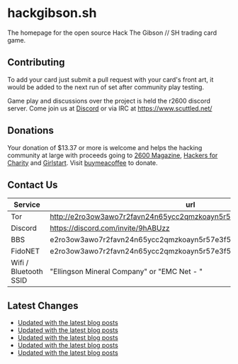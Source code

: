 # hackgibson.sh
The homepage for the open source Hack The Gibson // SH trading card game.


## Contributing

To add your card just submit a pull request with your card's front art, it would be added to the next run of set after community play testing.

Game play and discussions over the project is held the r2600 discord server. Come join us at [Discord](https://discord.com/invite/9hABUzz) or via IRC at https://www.scuttled.net/


## Donations

Your donation of $13.37 or more is welcome and helps the hacking community at large with proceeds going to [2600 Magazine](https://2600.com/), [Hackers for Charity](https://hackersforcharity.org) and [Girlstart](https://girlstart.org).  Visit [buymeacoffee](https://www.buymeacoffee.com/hackgibson.sh) to donate.


## Contact Us

Service | url
-|-
Tor | http://e2ro3ow3awo7r2favn24n65ycc2qmzkoayn5r57e3f56nvjwdcgg32ad.onion
Discord | https://discord.com/invite/9hABUzz
BBS | e2ro3ow3awo7r2favn24n65ycc2qmzkoayn5r57e3f56nvjwdcgg32ad.onion:23
FidoNET | e2ro3ow3awo7r2favn24n65ycc2qmzkoayn5r57e3f56nvjwdcgg32ad.onion:24554
Wifi / Bluetooth SSID | "Ellingson Mineral Company" or "EMC Net - <fidonet address>"

## Latest Changes
<!-- BLOG-POST-LIST:START -->
- [Updated with the latest blog posts](https://github.com/DFW2600/hackgibson.sh/commit/10e56291eabdf77f6e048cc0ba3b3c4ea5573067)
- [Updated with the latest blog posts](https://github.com/DFW2600/hackgibson.sh/commit/e032989574a1290e0d4189299dd8c4cf698be920)
- [Updated with the latest blog posts](https://github.com/DFW2600/hackgibson.sh/commit/69f4417c76537f7afb64e430f756015720c3d6dd)
- [Updated with the latest blog posts](https://github.com/DFW2600/hackgibson.sh/commit/196eb0f14918f22f72542c3b816328d6b9987201)
- [Updated with the latest blog posts](https://github.com/DFW2600/hackgibson.sh/commit/2eb2d0af3a8ab5bfa6c290376f61691f97e7afe6)
<!-- BLOG-POST-LIST:END -->
